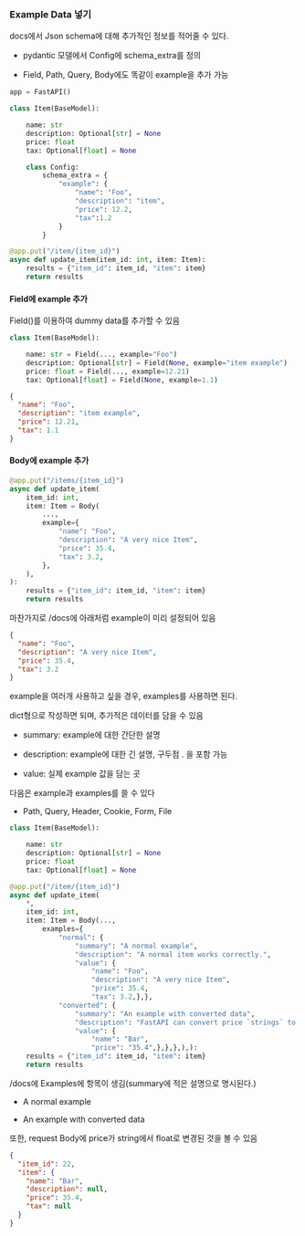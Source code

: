 ### Example Data 넣기

docs에서 Json schema에 대해 추가적인 정보를 적어줄 수 있다.

- pydantic 모델에서 Config에 schema_extra를 정의

- Field, Path, Query, Body에도 똑같이 example을 추가 가능

```python
app = FastAPI()

class Item(BaseModel):

    name: str
    description: Optional[str] = None
    price: float
    tax: Optional[float] = None

    class Config:
        schema_extra = {
            "example": {
                "name": "Foo",
                "description": "item",
                "price": 12.2,
                "tax":1.2
            }
        }

@app.put("/item/{item_id}")
async def update_item(item_id: int, item: Item):
    results = {"item_id": item_id, "item": item}
    return results
```

#### Field에 example 추가

Field()를 이용하여 dummy data를 추가할 수 있음

```python
class Item(BaseModel):

    name: str = Field(..., example="Foo")
    description: Optional[str] = Field(None, example="item example")
    price: float = Field(..., example=12.21)
    tax: Optional[float] = Field(None, example=1.1)
```

```json
{
  "name": "Foo",
  "description": "item example",
  "price": 12.21,
  "tax": 1.1
}
```

#### Body에 example 추가

```python
@app.put("/items/{item_id}")
async def update_item(
    item_id: int,
    item: Item = Body(
        ...,
        example={
            "name": "Foo",
            "description": "A very nice Item",
            "price": 35.4,
            "tax": 3.2,
        },
    ),
):
    results = {"item_id": item_id, "item": item}
    return results
```

마찬가지로 /docs에 아래처럼 example이 미리 설정되어 있음

```json
{
  "name": "Foo",
  "description": "A very nice Item",
  "price": 35.4,
  "tax": 3.2
} 
```

example을 여러개 사용하고 싶을 경우, examples를 사용하면 된다.

dict형으로 작성하면 되며, 추가적은 데이터를 담을 수 있음

- summary: example에 대한 간단한 설명

- description: example에 대한 긴 설명, 구두점 . 을 포함 가능

- value: 실제 example 값을 담는 곳

다음은 example과 examples를 쓸 수 있다

- Path, Query, Header, Cookie, Form, File

```python
class Item(BaseModel):

    name: str
    description: Optional[str] = None
    price: float
    tax: Optional[float] = None

@app.put("/item/{item_id}")
async def update_item(
    *,
    item_id: int,
    item: Item = Body(...,
        examples={
            "normal": {
                "summary": "A normal example",
                "description": "A normal item works correctly.",
                "value": {
                    "name": "Foo",
                    "description": "A very nice Item",
                    "price": 35.4,
                    "tax": 3.2,},},
            "converted": {
                "summary": "An example with converted data",
                "description": "FastAPI can convert price `strings` to actual `numbers` automatically",
                "value": {
                    "name": "Bar",
                    "price": "35.4",},},},),):
    results = {"item_id": item_id, "item": item}
    return results
```

/docs에 Examples에 항목이 생김(summary에 적은 설명으로 명시된다.)

- A normal example

- An example with converted data

또한, request Body에 price가 string에서 float로 변경된 것을 볼 수 있음

```json
{
  "item_id": 22,
  "item": {
    "name": "Bar",
    "description": null,
    "price": 35.4,
    "tax": null
  }
}
```
